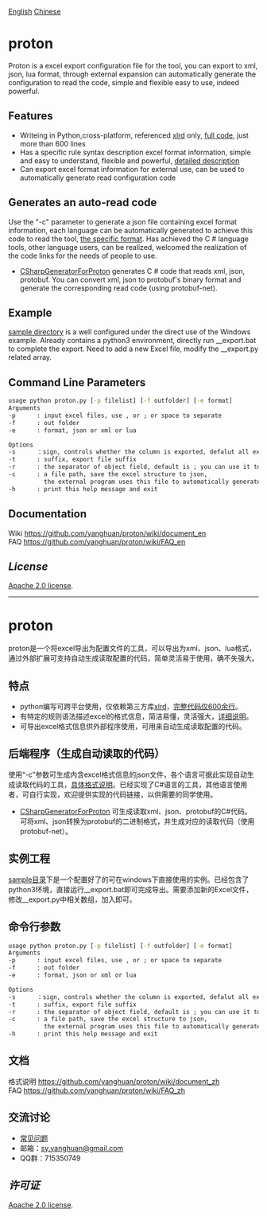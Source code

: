 [English](https://github.com/yanghuan/proton#proton)   [Chinese](https://github.com/yanghuan/proton#proton-1)  
# proton
Proton is a excel export configuration file for the tool, you can export to xml, json, lua format, through external expansion can automatically generate the configuration to read the code, simple and flexible easy to use, indeed powerful.

## Features
- Writeing in Python,cross-platform, referenced [xlrd](http://www.lexicon.net/sjmachin/xlrd.html) only, [full code](https://github.com/yanghuan/proton/blob/master/proton.py), just more than 600 lines  
- Has a specific rule syntax description excel format information, simple and easy to understand, flexible and powerful, [detailed description](https://github.com/yanghuan/proton/wiki/document_en) 
- Can export excel format information for external use, can be used to automatically generate read configuration code

## Generates an auto-read code
Use the "-c" parameter to generate a json file containing excel format information, each language can be automatically generated to achieve this code to read the tool, [the specific format](https://github.com/yanghuan/proton/wiki/schema_en). Has achieved the C # language tools, other language users, can be realized, welcomed the realization of the code links for the needs of people to use.
- [CSharpGeneratorForProton](https://github.com/yanghuan/CSharpGeneratorForProton) generates C # code that reads xml, json, protobuf. You can convert xml, json to protobuf's binary format and generate the corresponding read code (using protobuf-net).

## Example
[sample directory](https://github.com/yanghuan/proton/tree/master/sample) is a well configured under the direct use of the Windows example. Already contains a python3 environment, directly run __export.bat to complete the export. Need to add a new Excel file, modify the __export.py related array.

## Command Line Parameters
```cmd
usage python proton.py [-p filelist] [-f outfolder] [-e format]
Arguments 
-p      : input excel files, use , or ; or space to separate 
-f      : out folder
-e      : format, json or xml or lua     

Options
-s      ：sign, controls whether the column is exported, defalut all export
-t      : suffix, export file suffix
-r      : the separator of object field, default is ; you can use it to change
-c      : a file path, save the excel structure to json, 
          the external program uses this file to automatically generate the read code      
-h      : print this help message and exit
```

## Documentation
Wiki https://github.com/yanghuan/proton/wiki/document_en  
FAQ https://github.com/yanghuan/proton/wiki/FAQ_en

## *License*
[Apache 2.0 license](https://github.com/yanghuan/proton/blob/master/LICENSE).

_____________________
# proton
proton是一个将excel导出为配置文件的工具，可以导出为xml、json、lua格式，通过外部扩展可支持自动生成读取配置的代码，简单灵活易于使用，确不失强大。
## 特点
- python编写可跨平台使用，仅依赖第三方库[xlrd](http://www.lexicon.net/sjmachin/xlrd.html)，[完整代码仅600余行](https://github.com/yanghuan/proton/blob/master/proton.py)。
- 有特定的规则语法描述excel的格式信息，简洁易懂，灵活强大，[详细说明](https://github.com/yanghuan/proton/wiki/document_zh)。
- 可导出excel格式信息供外部程序使用，可用来自动生成读取配置的代码。

## 后端程序（生成自动读取的代码）
使用“-c”参数可生成内含excel格式信息的json文件，各个语言可据此实现自动生成读取代码的工具，[具体格式说明](https://github.com/yanghuan/proton/wiki/schema_zh)。已经实现了C#语言的工具，其他语言使用者，可自行实现，欢迎提供实现的代码链接，以供需要的同学使用。

- [CSharpGeneratorForProton](https://github.com/yanghuan/CSharpGeneratorForProton) 可生成读取xml、json、protobuf的C#代码。 可将xml、json转换为protobuf的二进制格式，并生成对应的读取代码（使用protobuf-net）。

## 实例工程
[sample目录](https://github.com/yanghuan/proton/tree/master/sample)下是一个配置好了的可在windows下直接使用的实例。已经包含了python3环境，直接运行__export.bat即可完成导出。需要添加新的Excel文件，修改__export.py中相关数组，加入即可。

## 命令行参数
```cmd
usage python proton.py [-p filelist] [-f outfolder] [-e format]
Arguments 
-p      : input excel files, use , or ; or space to separate 
-f      : out folder
-e      : format, json or xml or lua     

Options
-s      ：sign, controls whether the column is exported, defalut all export
-t      : suffix, export file suffix
-r      : the separator of object field, default is ; you can use it to change
-c      : a file path, save the excel structure to json, 
          the external program uses this file to automatically generate the read code      
-h      : print this help message and exit
```

## 文档
格式说明 https://github.com/yanghuan/proton/wiki/document_zh  
FAQ https://github.com/yanghuan/proton/wiki/FAQ_zh

## 交流讨论
- [常见问题](https://github.com/yanghuan/proton/wiki/FAQ_zh)
- 邮箱：sy.yanghuan@gmail.com
- QQ群：715350749

## *许可证*
[Apache 2.0 license](https://github.com/yanghuan/proton/blob/master/LICENSE).
